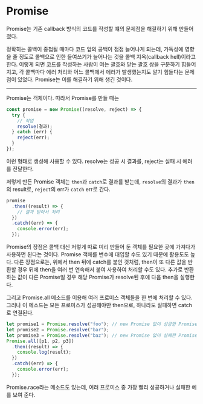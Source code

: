 # Promise

Promise는 기존 callback 방식의 코드를 작성할 떄의 문제점을 해결하기 위해 만들어졌다.

정확히는 콜백이 중첩될 때마다 코드 앞의 공백이 점점 늘어나게 되는데, 가독성에 영향을 줄 정도로 콜백으로 인한 들여쓰기가 늘어나는 것을 콜백 지옥(callback hell)이라고 한다. 이렇게 되면 코드를 작성하는 사람이 여는 괄호와 닫는 괄호 쌍을 구분하기 힘들어지고, 각 콜백마다 에러 처리와 어느 콜백에서 에러가 발생했는지도 알기 힘들다는 문제점이 있었다. Promise는 이를 해결하기 위해 생긴 것이다.

---

Promise는 객체이다. 따라서 Promise를 만들 때는

```javascript
const promise = new Promise((resolve, reject) => {
  try {
    // 작업
    resolve(결과);
  } catch (err) {
    reject(err);
  }
});
```

이런 형태로 생성해 사용할 수 있다. resolve는 성공 시 결과를, reject는 실패 시 에러를 전달한다.

저렇게 만든 Promise 객체는 `then`과 `catch`로 결과를 받는데, `resolve`의 결과가 `then`의 result로, `reject`의 err가 `catch` err로 간다.

```javascript
promise
  .then((result) => {
    // 결과 받아서 처리
  })
  .catch((err) => {
    console.error(err);
  });
```

Promise의 장점은 콜백 대신 저렇게 따로 미리 만들어 둔 객체를 필요한 곳에 가져다가 사용하면 된다는 것이다. Promise 객체를 변수에 대입할 수도 있기 때문에 활용도도 높다. 다른 장점으로는, 위에서 then 뒤에 catch를 붙인 것처럼, then이 또 다른 값을 반환할 경우 뒤에 then을 여러 번 연속해서 붙여 사용하여 처리할 수도 있다. 추가로 반환하는 값이 다른 Promise일 경우 해당 Promise가 resolve된 후에 다음 then을 실행한다.

그리고 Promise.all 메소드를 이용해 여러 프로미스 객체들을 한 번에 처리할 수 있다. 그러나 이 메소드는 모든 프로미스가 성공해야만 then으로, 하나라도 실패하면 catch로 연결된다.

```javascript
let promise1 = Promise.resolve("foo"); // new Promise 없이 성공한 Promise 객체를 만드는 방법
let promise2 = Promise.resolve("bar");
let promise3 = Promise.resolve("baz"); // new Promise 없이 실패한 Promise 객체를 만드는 방법
Promise.all([p1, p2, p3])
  .then((result) => {
    console.log(result);
  })
  .catch((err) => {
    console.error(err);
  });
```

Promise.race라는 메소드도 있는데, 여러 프로미스 중 가장 빨리 성공하거나 실패한 예를 보여 준다.
